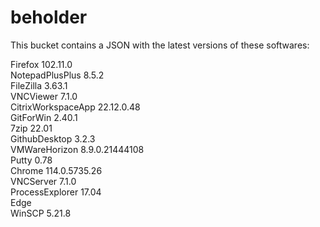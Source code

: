 # beholder
This bucket contains a JSON with the latest versions of these softwares:

Firefox            102.11.0        
NotepadPlusPlus    8.5.2           
FileZilla          3.63.1          
VNCViewer          7.1.0           
CitrixWorkspaceApp 22.12.0.48      
GitForWin          2.40.1          
7zip               22.01           
GithubDesktop      3.2.3           
VMWareHorizon      8.9.0.21444108  
Putty              0.78            
Chrome             114.0.5735.26   
VNCServer          7.1.0           
ProcessExplorer    17.04           
Edge                             
WinSCP             5.21.8          



